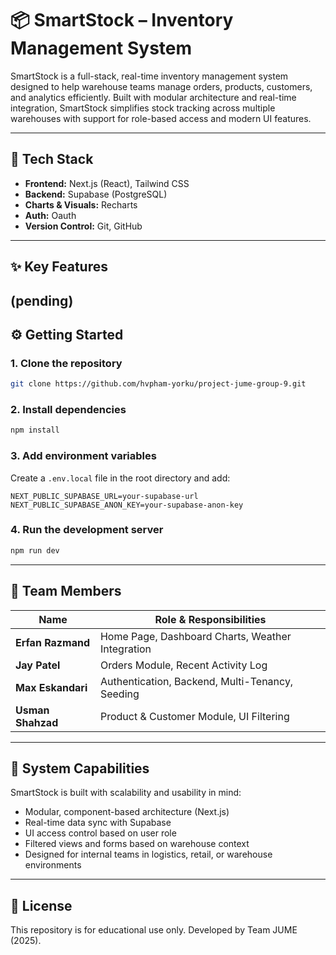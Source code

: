 # 📦 SmartStock – Inventory Management System

SmartStock is a full-stack, real-time inventory management system designed to help warehouse teams manage orders, products, customers, and analytics efficiently. Built with modular architecture and real-time integration, SmartStock simplifies stock tracking across multiple warehouses with support for role-based access and modern UI features.

---

## 🚀 Tech Stack

- **Frontend:** Next.js (React), Tailwind CSS
- **Backend:** Supabase (PostgreSQL)
- **Charts & Visuals:** Recharts
- **Auth:** Oauth
- **Version Control:** Git, GitHub

---

## ✨ Key Features
(pending)
---

## ⚙️ Getting Started

### 1. Clone the repository
```bash
git clone https://github.com/hvpham-yorku/project-jume-group-9.git
```

### 2. Install dependencies
```bash
npm install
```

### 3. Add environment variables
Create a `.env.local` file in the root directory and add:
```
NEXT_PUBLIC_SUPABASE_URL=your-supabase-url
NEXT_PUBLIC_SUPABASE_ANON_KEY=your-supabase-anon-key
```

### 4. Run the development server
```bash
npm run dev
```
---

## 👥 Team Members

| Name              | Role & Responsibilities                            |
|-------------------|-----------------------------------------------------|
| **Erfan Razmand** | Home Page, Dashboard Charts, Weather Integration    |
| **Jay Patel**     | Orders Module, Recent Activity Log                  |
| **Max Eskandari** | Authentication, Backend, Multi-Tenancy, Seeding     |
| **Usman Shahzad** | Product & Customer Module, UI Filtering             |

---

## 🧠 System Capabilities

SmartStock is built with scalability and usability in mind:
- Modular, component-based architecture (Next.js)
- Real-time data sync with Supabase
- UI access control based on user role
- Filtered views and forms based on warehouse context
- Designed for internal teams in logistics, retail, or warehouse environments

---

## 📝 License

This repository is for educational use only. Developed by Team JUME (2025).

